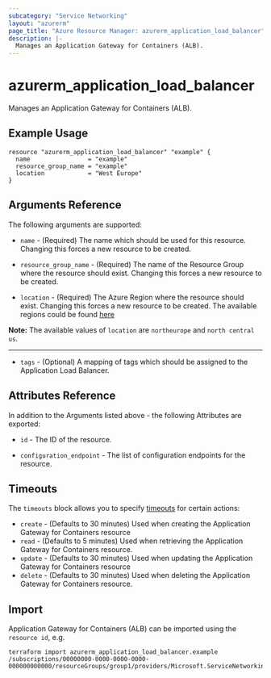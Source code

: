 ```yaml
---
subcategory: "Service Networking"
layout: "azurerm"
page_title: "Azure Resource Manager: azurerm_application_load_balancer"
description: |-
  Manages an Application Gateway for Containers (ALB).
---
```


# azurerm_application_load_balancer

Manages an Application Gateway for Containers (ALB).

## Example Usage

```hcl
resource "azurerm_application_load_balancer" "example" {
  name                = "example"
  resource_group_name = "example"
  location            = "West Europe"
}
```

## Arguments Reference

The following arguments are supported:

* `name` - (Required) The name which should be used for this resource. Changing this forces a new resource to be created.

* `resource_group_name` - (Required) The name of the Resource Group where the resource should exist. Changing this forces a new resource to be created.

* `location` - (Required) The Azure Region where the resource should exist. Changing this forces a new resource to be created. The available regions could be found [here](https://learn.microsoft.com/en-us/azure/application-gateway/for-containers/overview#supported-regions)

**Note:** The available values of `location` are `northeurope` and `north central us`.

---

* `tags` - (Optional) A mapping of tags which should be assigned to the Application Load Balancer.

## Attributes Reference

In addition to the Arguments listed above - the following Attributes are exported: 

* `id` - The ID of the resource.

* `configuration_endpoint` - The list of configuration endpoints for the resource. 

## Timeouts

The `timeouts` block allows you to specify [timeouts](https://www.terraform.io/language/resources/syntax#operation-timeouts) for certain actions:

* `create` - (Defaults to 30 minutes) Used when creating the Application Gateway for Containers resource
* `read` - (Defaults to 5 minutes) Used when retrieving the Application Gateway for Containers resource.
* `update` - (Defaults to 30 minutes) Used when updating the Application Gateway for Containers resource
* `delete` - (Defaults to 30 minutes) Used when deleting the Application Gateway for Containers resource.

## Import

Application Gateway for Containers (ALB) can be imported using the `resource id`, e.g.

```shell
terraform import azurerm_application_load_balancer.example /subscriptions/00000000-0000-0000-0000-000000000000/resourceGroups/group1/providers/Microsoft.ServiceNetworking/trafficControllers/alb1
```
